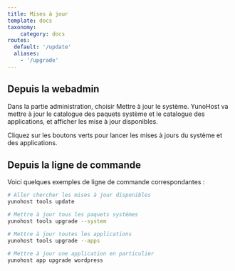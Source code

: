 ```yaml
---
title: Mises à jour
template: docs
taxonomy:
    category: docs
routes:
  default: '/update'
  aliases:
    - '/upgrade'
---
```


## Depuis la webadmin

Dans la partie administration, choisir Mettre à jour le système. YunoHost va mettre à jour le catalogue des paquets système et le catalogue des applications, et afficher les mise à jour disponibles.

Cliquez sur les boutons verts pour lancer les mises à jours du système et des applications.

## Depuis la ligne de commande

Voici quelques exemples de ligne de commande correspondantes :

``` bash
# Aller chercher les mises à jour disponibles
yunohost tools update

# Mettre à jour tous les paquets systèmes
yunohost tools upgrade --system

# Mettre à jour toutes les applications
yunohost tools upgrade --apps

# Mettre à jour une application en particulier
yunohost app upgrade wordpress
```
